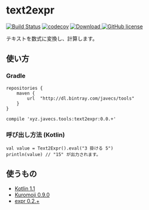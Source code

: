 # text2expr

[![Build Status](https://travis-ci.org/javecs/text2expr.svg?branch=master)](https://travis-ci.org/javecs/text2expr) 
[![codecov](https://codecov.io/gh/javecs/text2expr/branch/master/graph/badge.svg)](https://codecov.io/gh/javecs/text2expr) 
[![Download](https://api.bintray.com/packages/javecs/tools/text2expr/images/download.svg) ](https://bintray.com/javecs/tools/text2expr/_latestVersion)
[![GitHub license](https://img.shields.io/github/license/mashape/apistatus.svg)](https://github.com/javecs/text2expr/blob/master/LICENSE)

テキストを数式に変換し、計算します。

## 使い方

### Gradle

  ```
  repositories {
      maven {
          url  "http://dl.bintray.com/javecs/tools" 
      }
  }

  compile 'xyz.javecs.tools:text2expr:0.0.+'
  ```

### 呼び出し方法 (Kotlin)

  ```
  val value = Text2Expr().eval("3 掛ける 5")
  println(value) // "15" が出力されます。
  ```
  
## 使うもの

- [Kotlin 1.1](https://kotlinlang.org/)
- [Kuromoji 0.9.0](https://github.com/atilika/kuromoji)
- [expr 0.2.+](https://github.com/javecs/expr/)

